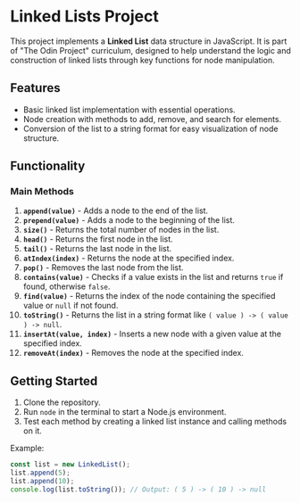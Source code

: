 # Linked Lists Project

This project implements a **Linked List** data structure in JavaScript. It is part of "The Odin Project" curriculum, designed to help understand the logic and construction of linked lists through key functions for node manipulation.

## Features

- Basic linked list implementation with essential operations.
- Node creation with methods to add, remove, and search for elements.
- Conversion of the list to a string format for easy visualization of node structure.

## Functionality

### Main Methods

1. **`append(value)`** - Adds a node to the end of the list.
2. **`prepend(value)`** - Adds a node to the beginning of the list.
3. **`size()`** - Returns the total number of nodes in the list.
4. **`head()`** - Returns the first node in the list.
5. **`tail()`** - Returns the last node in the list.
6. **`atIndex(index)`** - Returns the node at the specified index.
7. **`pop()`** - Removes the last node from the list.
8. **`contains(value)`** - Checks if a value exists in the list and returns `true` if found, otherwise `false`.
9. **`find(value)`** - Returns the index of the node containing the specified value or `null` if not found.
10. **`toString()`** - Returns the list in a string format like `( value ) -> ( value ) -> null`.
11. **`insertAt(value, index)`** - Inserts a new node with a given value at the specified index.
12. **`removeAt(index)`** - Removes the node at the specified index.

## Getting Started

1. Clone the repository.
2. Run `node` in the terminal to start a Node.js environment.
3. Test each method by creating a linked list instance and calling methods on it.

Example:
```javascript
const list = new LinkedList();
list.append(5);
list.append(10);
console.log(list.toString()); // Output: ( 5 ) -> ( 10 ) -> null
